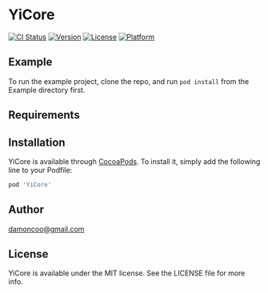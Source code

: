# YiCore

[![CI Status](https://img.shields.io/travis/damoncoo@gmail.com/YiCore.svg?style=flat)](https://travis-ci.org/damoncoo@gmail.com/YiCore)
[![Version](https://img.shields.io/cocoapods/v/YiCore.svg?style=flat)](https://cocoapods.org/pods/YiCore)
[![License](https://img.shields.io/cocoapods/l/YiCore.svg?style=flat)](https://cocoapods.org/pods/YiCore)
[![Platform](https://img.shields.io/cocoapods/p/YiCore.svg?style=flat)](https://cocoapods.org/pods/YiCore)

## Example

To run the example project, clone the repo, and run `pod install` from the Example directory first.

## Requirements

## Installation

YiCore is available through [CocoaPods](https://cocoapods.org). To install
it, simply add the following line to your Podfile:

```ruby
pod 'YiCore'
```

## Author
damoncoo@gmail.com

## License

YiCore is available under the MIT license. See the LICENSE file for more info.
